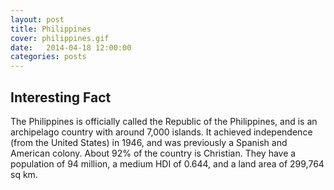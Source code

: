 ```yaml
---
layout: post
title: Philippines
cover: philippines.gif
date:   2014-04-18 12:00:00
categories: posts
---
```


## Interesting Fact

The Philippines is officially called the Republic of the Philippines, and is an archipelago country with around 7,000 islands. It achieved independence (from the United States) in 1946, and was previously a Spanish and American colony. About 92% of the country is Christian. They have a population of 94 million, a medium HDI of 0.644, and a land area of 299,764 sq km. 